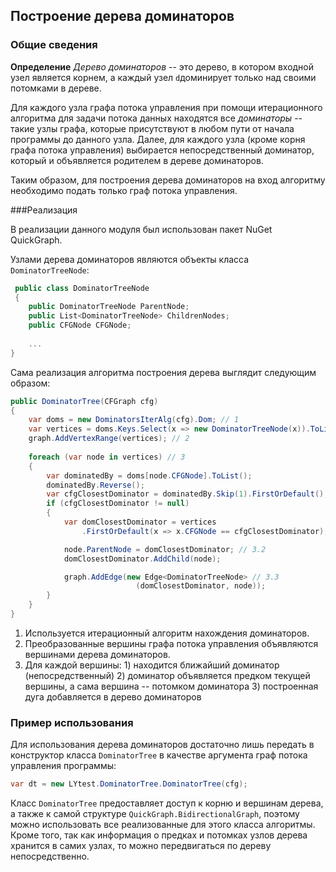 ## Построение дерева доминаторов

### Общие сведения

**Определение** *Дерево доминаторов* -- это дерево, в котором входной узел является корнем, а каждый узел `d`доминирует только над своими потомками в дереве.

Для каждого узла графа потока управления при помощи итерационного алгоритма для задачи потока данных находятся все *доминаторы* -- такие узлы графа, которые присутствуют в любом пути от начала программы до данного узла. Далее, для каждого узла (кроме корня графа потока управления) выбирается непосредственный доминатор, который и объявляется родителем в дереве доминаторов.

Таким образом, для построения дерева доминаторов на вход алгоритму необходимо подать только граф потока управления.

###Реализация


В реализации данного модуля был использован пакет NuGet QuickGraph. 

Узлами дерева доминаторов являются объекты класса `DominatorTreeNode`:

```csharp
 public class DominatorTreeNode
 {
    public DominatorTreeNode ParentNode;
    public List<DominatorTreeNode> ChildrenNodes;
    public CFGNode CFGNode;
    
    ...
}
```

Сама реализация алгоритма построения дерева выглядит следующим образом:

```csharp
public DominatorTree(CFGraph cfg)
{
	var doms = new DominatorsIterAlg(cfg).Dom; // 1
    var vertices = doms.Keys.Select(x => new DominatorTreeNode(x)).ToList();
    graph.AddVertexRange(vertices); // 2
            
    foreach (var node in vertices) // 3
    {
	    var dominatedBy = doms[node.CFGNode].ToList();
        dominatedBy.Reverse();
        var cfgClosestDominator = dominatedBy.Skip(1).FirstOrDefault(); // 3.1
        if (cfgClosestDominator != null)
        {
	        var domClosestDominator = vertices
		        .FirstOrDefault(x => x.CFGNode == cfgClosestDominator);

            node.ParentNode = domClosestDominator; // 3.2
            domClosestDominator.AddChild(node);

            graph.AddEdge(new Edge<DominatorTreeNode> // 3.3
							(domClosestDominator, node));
		}
    }
}
```
1. Используется итерационный алгоритм нахождения доминаторов.
2. Преобразованные вершины графа потока управления объявляются вершинами дерева доминаторов.
3. Для каждой вершины:
		1) находится ближайший доминатор (непосредственный)
		2) доминатор объявляется предком текущей вершины, а сама вершина -- потомком доминатора
		3) построенная дуга добавляется в дерево доминаторов

### Пример использования
Для использования дерева доминаторов достаточно лишь передать в конструктор класса `DominatorTree` в качестве аргумента граф потока управления программы:
```csharp
var dt = new LYtest.DominatorTree.DominatorTree(cfg);
```

Класс `DominatorTree` предоставляет доступ к корню и вершинам дерева, а также к самой структуре `QuickGraph.BidirectionalGraph`, поэтому можно использовать все реализованные для этого класса алгоритмы. Кроме того, так как информация о предках и потомках узлов дерева хранится в самих узлах, то можно передвигаться по дереву непосредственно.